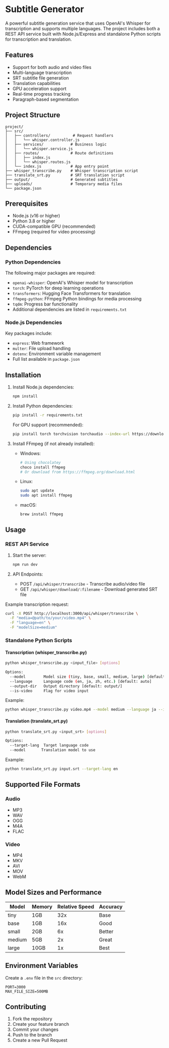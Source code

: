 # Subtitle Generator

A powerful subtitle generation service that uses OpenAI's Whisper for transcription and supports multiple languages. The project includes both a REST API service built with Node.js/Express and standalone Python scripts for transcription and translation.

## Features

- Support for both audio and video files
- Multi-language transcription
- SRT subtitle file generation
- Translation capabilities
- GPU acceleration support
- Real-time progress tracking
- Paragraph-based segmentation

## Project Structure

```
project/
├── src/
│   ├── controllers/          # Request handlers
│   │   └── whisper.controller.js
│   ├── services/            # Business logic
│   │   └── whisper.service.js
│   ├── routes/              # Route definitions
│   │   ├── index.js
│   │   └── whisper.routes.js
│   └── index.js             # App entry point
├── whisper_transcribe.py    # Whisper transcription script
├── translate_srt.py         # SRT translation script
├── output/                  # Generated subtitles
├── uploads/                 # Temporary media files
└── package.json
```

## Prerequisites

- Node.js (v16 or higher)
- Python 3.8 or higher
- CUDA-compatible GPU (recommended)
- FFmpeg (required for video processing)

## Dependencies

### Python Dependencies
The following major packages are required:
- `openai-whisper`: OpenAI's Whisper model for transcription
- `torch`: PyTorch for deep learning operations
- `transformers`: Hugging Face Transformers for translation
- `ffmpeg-python`: FFmpeg Python bindings for media processing
- `tqdm`: Progress bar functionality
- Additional dependencies are listed in `requirements.txt`

### Node.js Dependencies
Key packages include:
- `express`: Web framework
- `multer`: File upload handling
- `dotenv`: Environment variable management
- Full list available in `package.json`

## Installation

1. Install Node.js dependencies:
   ```bash
   npm install
   ```

2. Install Python dependencies:
   ```bash
   pip install -r requirements.txt
   ```

   For GPU support (recommended):
   ```bash
   pip install torch torchvision torchaudio --index-url https://download.pytorch.org/whl/cu118
   ```

3. Install FFmpeg (if not already installed):
   - Windows: 
     ```bash
     # Using chocolatey
     choco install ffmpeg
     # Or download from https://ffmpeg.org/download.html
     ```
   - Linux: 
     ```bash
     sudo apt update
     sudo apt install ffmpeg
     ```
   - macOS: 
     ```bash
     brew install ffmpeg
     ```

## Usage

### REST API Service

1. Start the server:
   ```bash
   npm run dev
   ```

2. API Endpoints:
   - POST `/api/whisper/transcribe` - Transcribe audio/video file
   - GET `/api/whisper/download/:filename` - Download generated SRT file

Example transcription request:
```bash
curl -X POST http://localhost:3000/api/whisper/transcribe \
  -F "media=@path/to/your/video.mp4" \
  -F "language=en" \
  -F "modelSize=medium"
```

### Standalone Python Scripts

#### Transcription (whisper_transcribe.py)

```bash
python whisper_transcribe.py <input_file> [options]

Options:
  --model        Model size (tiny, base, small, medium, large) [default: base]
  --language     Language code (en, ja, zh, etc.) [default: auto]
  --output-dir   Output directory [default: output/]
  --is-video     Flag for video input
```

Example:
```bash
python whisper_transcribe.py video.mp4 --model medium --language ja --is-video
```

#### Translation (translate_srt.py)

```bash
python translate_srt.py <input_srt> [options]

Options:
  --target-lang  Target language code
  --model       Translation model to use
```

Example:
```bash
python translate_srt.py input.srt --target-lang en
```

## Supported File Formats

### Audio
- MP3
- WAV
- OGG
- M4A
- FLAC

### Video
- MP4
- MKV
- AVI
- MOV
- WebM

## Model Sizes and Performance

| Model  | Memory | Relative Speed | Accuracy |
|--------|--------|----------------|----------|
| tiny   | 1GB    | 32x            | Base     |
| base   | 1GB    | 16x            | Good     |
| small  | 2GB    | 6x             | Better   |
| medium | 5GB    | 2x             | Great    |
| large  | 10GB   | 1x             | Best     |

## Environment Variables

Create a `.env` file in the `src` directory:

```env
PORT=3000
MAX_FILE_SIZE=500MB
```

## Contributing

1. Fork the repository
2. Create your feature branch
3. Commit your changes
4. Push to the branch
5. Create a new Pull Request